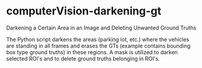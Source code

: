 # computerVision-darkening-gt
Darkening a Certain Area in an Image and Deleting Unwanted Ground Truths

The Python script darkens the areas (parking lot, etc.) where the vehicles are standing in all frames and erases the GTs (example contains bounding box type ground truths) in these regions. A mask is utilized to darken selected ROI's and to delete ground truths belonging in ROI's.
